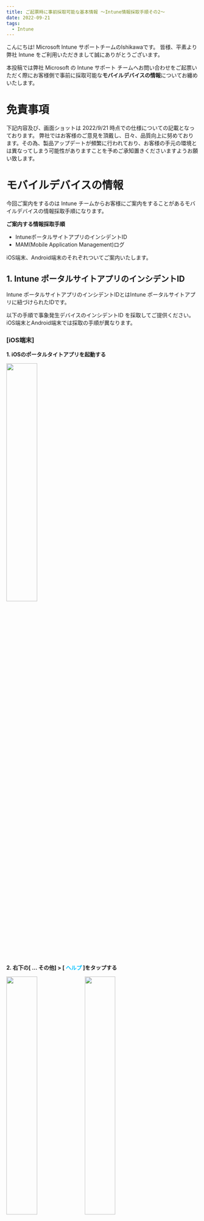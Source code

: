```yaml
---
title: ご起票時に事前採取可能な基本情報 ～Intune情報採取手順その2～
date: 2022-09-21
tags:
  - Intune
---
```


こんにちは! Microsoft Intune サポートチームのIshikawaです。
皆様、平素より弊社 Intune をご利用いただきまして誠にありがとうございます。

本投稿では弊社 Microsoft の Intune サポート チームへお問い合わせをご起票いただく際にお客様側で事前に採取可能な**モバイルデバイスの情報**についてお纏めいたします。

# 免責事項
下記内容及び、画面ショットは 2022/9/21 時点での仕様についての記載となっております。
弊社ではお客様のご意見を頂戴し、日々、品質向上に努めております。その為、製品アップデートが頻繁に行われており、お客様の手元の環境とは異なってしまう可能性がありますことを予めご承知置きくださいますようお願い致します。


# モバイルデバイスの情報
今回ご案内をするのは Intune チームからお客様にご案内をすることがあるモバイルデバイスの情報採取手順になります。

**ご案内する情報採取手順**
* IntuneポータルサイトアプリのインシデントID
* MAM(Mobile Application Management)ログ

iOS端末、Android端末のそれぞれついてご案内いたします。

## 1. Intune ポータルサイトアプリのインシデントID
Intune ポータルサイトアプリのインシデントIDとはIntune ポータルサイトアプリに紐づけられたIDです。

以下の手順で事象発生デバイスのインシデントID を採取してご提供ください。iOS端末とAndroid端末では採取の手順が異なります。

### [iOS端末]
**1. iOSのポータルタイトアプリを起動する**

<img src="./20220913_02/ios_01.PNG" width="40%">


**2. 右下の[ … その他] > [<font color="DeepSkyBlue"> ヘルプ </font>]をタップする**

<img src="./20220913_02/ios_02.PNG" width="40%">  <img src="./20220913_02/ios_03.PNG" width="40%">

**3. [ヘルプの取得] 画面にて使用しているインシデントIDを確認する**

<img src="./20220913_02/ios_04.PNG" width="40%">



### [Android端末]
**1. Androidのポータルサイトアプリを起動する**

<img src="./20220913_02/and_00.png" width="40%">

**2. 左上の[ 三 ] > [ ヘルプ ] をタップする**

<img src="./20220913_02/and_02.png" width="40%">　<img src="./20220913_02/and_03.png" width="40%">

**3. [ ログの送信 ]をタップする**

<img src="./20220913_02/and_04.png" width="40%">

**4. [ ログのみ送信 ]をタップし、インシデントIDを確認する**

<img src="./20220913_02/and_05.png" width="40%">　<img src="./20220913_02/and_01.png" width="40%">

<参考>
Android アプリ ログを Microsoft に送信する < https://docs.microsoft.com/ja-jp/mem/intune/user-help/send-logs-to-microsoft-android?source=recommendations#send-logs >


## 2. MAM ( Mobile Application Management )
MAM ( Mobile Application Management )ログとはモバイルアプリ管理に関する操作情報の記録です。

以下の手順で事象発生デバイスのMAMログ を採取してご提供ください。iOS端末とAndroid端末では採取の手順が異なります。

### [iOS端末]

**1. iOSのMicrosoft Edgeアプリを起動する**

<img src="./20220913_02/IMG_7358.PNG" width="40%">

**2. [検索またはWebアドレスを入力]タブにて、”about:intunehelp” と入力する**

<img src="./20220913_02/IMG_7360.PNG" width="40%">

**3. [Intune診断]画面にて、[開始する]をクリックする**

<img src="./20220913_02/IMG_7364.PNG" width="40%"> 

**4. [Intune診断の収集]画面にて、参照IDを確認する**

<img src="./20220913_02/IMG_7363.PNG" width="40%">



### [Android端末]
Android端末の場合、MAMログとIntune ポータルサイトアプリのインシデントIDは同一となります。1. Intune ポータルサイトアプリのインシデントID [Android端末]と同様の手順でMAMログをご確認いただけます。

**1. Androidのポータルタイトアプリを起動する**

<img src="./20220913_02/and_00.png" width="40%">

**2. 左上の[ 三 ] > [ ヘルプ ] をタップする**

<img src="./20220913_02/and_02.png" width="40%">　<img src="./20220913_02/and_03.png" width="40%">

**3. [ ログの送信 ]をタップする**

<img src="./20220913_02/and_04.png" width="40%">

**4. [ ログのみ送信 ]をタップし、MAMログ (インシデントID) を確認する**

<img src="./20220913_02/and_05.png" width="40%">　<img src="./20220913_02/and_01.png" width="40%">

*(注) Microsoft 製品以外のアプリの場合、アプリごとにログが出力される可能性がございますので、各ベンダー様に確認いただく場合がございます。

<参考>
Android アプリ ログを Microsoft に送信する < https://docs.microsoft.com/ja-jp/mem/intune/user-help/send-logs-to-microsoft-android?source=recommendations#send-logs >

IOSとAndroidに Edge を使用してマネージド アプリ ログにアクセスする< https://docs.microsoft.com/ja-jp/mem/intune/apps/manage-microsoft-edge#use-edge-for-ios-and-android-to-access-managed-app-logs >


### 最後に
日々弊社の Intune  をご利用頂きありがとうございます。
本記事、または Intuneに関しましてご不明点等ございましたら、お気兼ねなくIntune サポートチームの担当者へお問い合わせください。

本記事でのご案内事項は以上となります。ご一読頂きありがとうございました。
ご参考になりましたら幸いです !